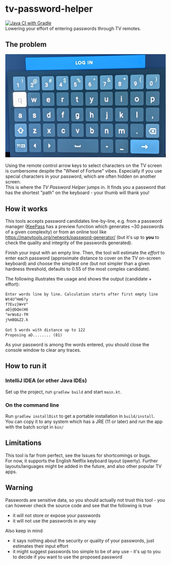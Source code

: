 # tv-password-helper
[![Java CI with Gradle](https://github.com/maxbechtold/tv-password-helper/actions/workflows/gradle.yml/badge.svg)](https://github.com/maxbechtold/tv-password-helper/actions/workflows/gradle.yml)  
Lowering your effort of entering passwords through TV remotes.

## The problem
![Photo of TV keyboard](src/main/resources/leanback_keyboard.jpg)

Using the remote control arrow keys to select characters on the TV screen is cumbersome despite the "Wheel of Fortune" vibes. Especially if you use special characters in your password, which are often hidden on another screen.  
This is where the *TV Password Helper* jumps in. It finds you a password that has the shortest "path" on the keyboard - your thumb will thank you!

## How it works

This tools accepts password candidates line-by-line, e.g. from a password manager ([KeePass](https://keepass.info) has a preview function which generates ~30 passwords of a given complexity) or from an online tool like https://manytools.org/network/password-generator/ (but it's up to **you** to check the quality and integrity of the passwords generated).

Finish your input with an empty line. Then, the tool will estimate the *effort* to enter each password (approximate distance to cover on the TV on-screen keyboard) and choose the simplest one (but not simpler than a given hardness threshold, defaults to 0.55 of the most complex candidate).

The following illustrates the usage and shows the output (candidate + effort):

```
Enter words line by line. Calculation starts after first empty line
Wt4U^Hm6?y
f7Evz}W+V^
aD}@bQm(H6
^mrWs6z-fM
j%mBQ&Z2.k

Got 5 words with distance up to 122
Proposing aD........ (81)
```

As your password is among the words entered, you should close the console window to clear any traces.

## How to run it

### IntelliJ IDEA (or other Java IDEs)
Set up the project, run `gradlew build` and start `main.kt`.  

### On the command line
Run `gradlew installDist` to get a portable installation in `build/install`.  
You can copy it to any system which has a JRE (11 or later) and run the app with the batch script in `bin/`

## Limitations
This tool is far from perfect, see the Issues for shortcomings or bugs.  
For now, it supports the English Netflix keyboard layout (qwerty). Further layouts/languages might be added in the future, and also other popular TV apps.

## Warning
Passwords are sensitive data, so you should actually not trust this tool - you can however check the source code and see that the following is true
- it will not store or expose your passwords
- it will not use the passwords in any way

Also keep in mind
- it says nothing about the security or quality of your passwords, just estimates their input effort
- it might suggest passwords too simple to be of any use - it's up to you to decide if you want to use the proposed password